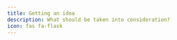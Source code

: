 ```yaml
---
title: Getting an idea
description: What should be taken into consideration?
icon: fas fa-flask
---
```


